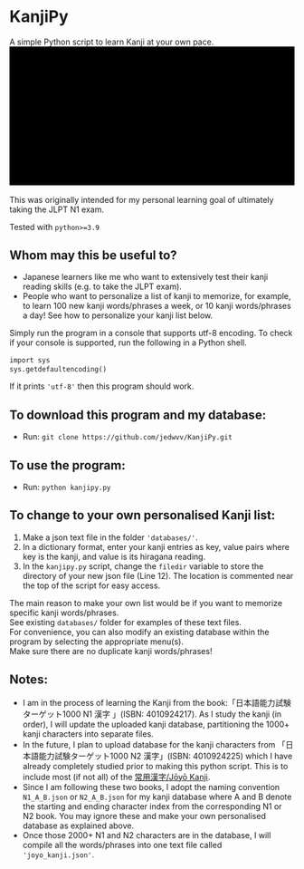 # KanjiPy
A simple Python script to learn Kanji at your own pace.  
![](https://github.com/jedwvv/KanjiPy/blob/main/kanjipy.gif)  

This was originally intended for my personal learning goal of ultimately taking the JLPT N1 exam.  

Tested with `python>=3.9`

## Whom may this be useful to?
- Japanese learners like me who want to extensively test their kanji reading skills (e.g. to take the JLPT exam).
- People who want to personalize a list of kanji to memorize, for example, to learn 100 new kanji words/phrases a week, or 10 kanji words/phrases a day! See how to personalize your kanji list below.  

Simply run the program in a console that supports utf-8 encoding. To check if your console is supported, run the following in a Python shell.
```
import sys
sys.getdefaultencoding()
```
If it prints `'utf-8'` then this program should work.  

## To download this program and my database:
- Run: `git clone https://github.com/jedwvv/KanjiPy.git`

## To use the program:
- Run: `python kanjipy.py`  

## To change to your own personalised Kanji list:
1. Make a json text file in the folder `'databases/'`.  
2. In a dictionary format, enter your kanji entries as key, value pairs where key is the kanji, and value is its hiragana reading. 
3. In the `kanjipy.py` script, change the `filedir` variable to store the directory of your new json file (Line 12). The location is commented near the top of the script for easy access.

The main reason to make your own list would be if you want to memorize specific kanji words/phrases.  
See existing `databases/` folder for examples of these text files.  
For convenience, you can also modify an existing database within the program by selecting the appropriate menu(s).  
Make sure there are no duplicate kanji words/phrases!  

## Notes:
- I am in the process of learning the Kanji from the book:「日本語能力試験ターゲット1000 N1 漢字 」(ISBN: 4010924217). As I study the kanji (in order), I will update the uploaded kanji database, partitioning the 1000+ kanji characters into separate files.
- In the future, I plan to upload database for the kanji characters from 「日本語能力試験ターゲット1000 N2 漢字」(ISBN: 4010924225) which I have already completely studied prior to making this python script. This is to include most (if not all) of the [常用漢字/Jōyō Kanji](https://www.kanshudo.com/collections/joyo_kanji). 
- Since I am following these two books, I adopt the naming convention `N1_A_B.json` or `N2_A_B.json` for my kanji database where A and B denote the starting and ending character index from the corresponding N1 or N2 book. You may ignore these and make your own personalised database as explained above.
- Once those 2000+ N1 and N2 characters are in the database, I will compile all the words/phrases into one text file called `'joyo_kanji.json'`. 
